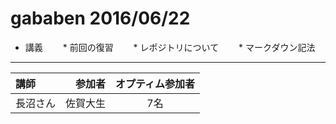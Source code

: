 # gababen 2016/06/22
* 講義
　　* 前回の復習
　　* レポジトリについて
　　* マークダウン記法
***

|講師|参加者|オプティム参加者|
|:--|--:|:--:|
|長沼さん|佐賀大生|7名|


